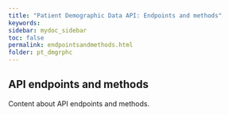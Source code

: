 ```yaml
---
title: "Patient Demographic Data API: Endpoints and methods"
keywords: 
sidebar: mydoc_sidebar
toc: false
permalink: endpointsandmethods.html
folder: pt_dmgrphc
---
```


## API endpoints and methods

Content about API endpoints and methods.
